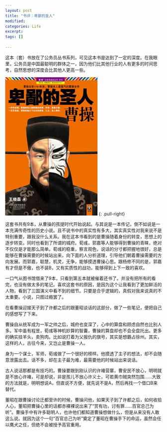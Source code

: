 ```yaml
---
layout: post
title: "书评：卑鄙的圣人"
modified:
categories: Life
excerpt:
tags: []

---
```


这本（套）书放在了公务员丛书系列，可见这本书是达到了一定的深度。在我眼里，公务员是中国最聪明的群体之一，因为他们比其他行业的人有更多的时间思考，自然思想的深度会比其他人更高一些。

![卑鄙的圣人](/images/s6528276.jpg)
{: .pull-right}

这套书共有9本，从曹操的孩提时代开始说起。与其说是一本传记，倒不如说是一本充满传奇性的历史小说。且不说书中的真实性有多大，其实真实性对我来说不是特别重要，跟我没什么关系。我在这本书看到的是曹操随着身份的转变，思想上的逐步转变。同时也看到了所谓的城府。荀彧，郭嘉等人能够得到曹操的青睐，绝对不仅仅是才能那么简单。荀彧的稳重，察言观色，说话的分寸都把握地很好，总是能够在曹操需要的时候站出来，向下面的人分析道理，引导他们朝着曹操需要的方向发展。而郭嘉，聪慧，机灵，无争，能够摸透曹操心思。跟杨修不同的是，郭嘉有才但是不傲，也不装B，又有实质性的战功，能够得到上下一致的喜欢。

一口气从图书馆借来了9本，只看到第五本就被催着还书了。并没有把所有的看完，也没有做太多的笔记。喜欢这套书的原因，是因为这个让我看到了更加鲜活的人物，看到了三国演义中看不到的细节。只要是合乎逻辑的，真假对我来说真的不太重要。小说，只图过瘾罢了。

在看曹操迎接天子到了许都之后的跟董昭谈话的这部分，做了一些笔记，便把自己的感想写了下来。

曹操自从统军成为一军之帅之后，城府也变深了，心中的算盘和顾虑自然也比别人多。军中虽有程昱，荀彧等神机妙算的智囊，曹操的算盘却也不会全盘托出。更多的确实挂羊头，卖狗肉。比如说打着为父报仇的旗号，其实是想霸占徐州。其实，这样的人，古往今来，又岂止是曹操一人。

身为一个谋士，军师，荀彧做了一个很好的榜样。他摸透了主子的想法，却不会随意泄露出去。话不多，却在主子最为难，最需要他的时候站出来说话。

古人说话那都是有技巧的。曹操要跟到刚认识的许褚营寨，曹安民不放心，明明就是不放心许褚，可是却说，非是孩儿不放心许义士，可若黄巾贼突然包围……大致的方法就是，明明想说A，但直说不方便，就先说不是A，然后再找一个借口B来替代。

董昭在跟曹操讨论迁都至许的时候，曹操问他，如果天子到了许都之后，如何收拾人心，董昭把曹操心里的话都赤裸裸说出来了“赏有功，讨有罪……百官总己为听”。曹操手中有许多聪明人，也许他们都知道曹操想做什么，但是从来没有人敢这么说。就因为这个一句“百官总己为听”奠定了董昭在曹操手下的命运，虽然会任以鹰犬之任，但绝不会被授予高官重用。
